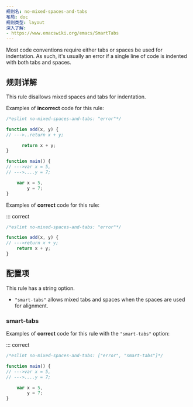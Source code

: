 ```yaml
---
规则名: no-mixed-spaces-and-tabs
布局: doc
规则类型: layout
深入了解:
- https://www.emacswiki.org/emacs/SmartTabs
---
```




Most code conventions require either tabs or spaces be used for indentation. As such, it's usually an error if a single line of code is indented with both tabs and spaces.

## 规则详解

This rule disallows mixed spaces and tabs for indentation.

Examples of **incorrect** code for this rule:



```js
/*eslint no-mixed-spaces-and-tabs: "error"*/

function add(x, y) {
// --->..return x + y;

      return x + y;
}

function main() {
// --->var x = 5,
// --->....y = 7;

    var x = 5,
        y = 7;
}
```

Examples of **correct** code for this rule:

::: correct

```js
/*eslint no-mixed-spaces-and-tabs: "error"*/

function add(x, y) {
// --->return x + y;
    return x + y;
}
```

## 配置项

This rule has a string option.

* `"smart-tabs"` allows mixed tabs and spaces when the spaces are used for alignment.

### smart-tabs

Examples of **correct** code for this rule with the `"smart-tabs"` option:

::: correct

```js
/*eslint no-mixed-spaces-and-tabs: ["error", "smart-tabs"]*/

function main() {
// --->var x = 5,
// --->....y = 7;

    var x = 5,
        y = 7;
}
```
